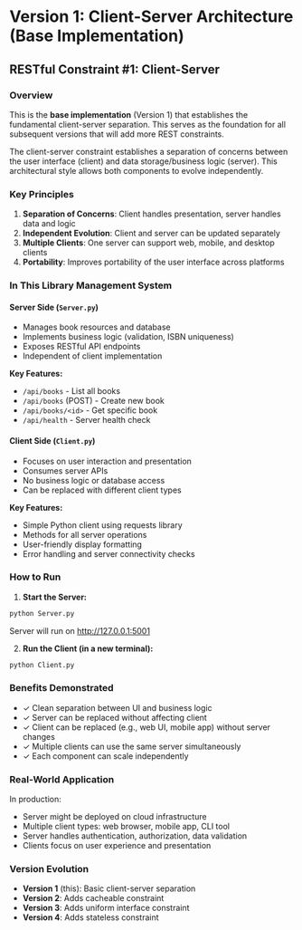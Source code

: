 # Version 1: Client-Server Architecture (Base Implementation)

## RESTful Constraint #1: Client-Server

### Overview
This is the **base implementation** (Version 1) that establishes the fundamental client-server separation. This serves as the foundation for all subsequent versions that will add more REST constraints.

The client-server constraint establishes a separation of concerns between the user interface (client) and data storage/business logic (server). This architectural style allows both components to evolve independently.

### Key Principles
1. **Separation of Concerns**: Client handles presentation, server handles data and logic
2. **Independent Evolution**: Client and server can be updated separately
3. **Multiple Clients**: One server can support web, mobile, and desktop clients
4. **Portability**: Improves portability of the user interface across platforms

### In This Library Management System

#### Server Side (`Server.py`)
- Manages book resources and database
- Implements business logic (validation, ISBN uniqueness)
- Exposes RESTful API endpoints
- Independent of client implementation

**Key Features:**
- `/api/books` - List all books
- `/api/books` (POST) - Create new book
- `/api/books/<id>` - Get specific book
- `/api/health` - Server health check

#### Client Side (`Client.py`)
- Focuses on user interaction and presentation
- Consumes server APIs
- No business logic or database access
- Can be replaced with different client types

**Key Features:**
- Simple Python client using requests library
- Methods for all server operations
- User-friendly display formatting
- Error handling and server connectivity checks

### How to Run

1. **Start the Server:**
```bash
python Server.py
```
Server will run on http://127.0.0.1:5001

2. **Run the Client (in a new terminal):**
```bash
python Client.py
```

### Benefits Demonstrated
- ✓ Clean separation between UI and business logic
- ✓ Server can be replaced without affecting client
- ✓ Client can be replaced (e.g., web UI, mobile app) without server changes
- ✓ Multiple clients can use the same server simultaneously
- ✓ Each component can scale independently

### Real-World Application
In production:
- Server might be deployed on cloud infrastructure
- Multiple client types: web browser, mobile app, CLI tool
- Server handles authentication, authorization, data validation
- Clients focus on user experience and presentation

### Version Evolution
- **Version 1** (this): Basic client-server separation
- **Version 2**: Adds cacheable constraint
- **Version 3**: Adds uniform interface constraint  
- **Version 4**: Adds stateless constraint
